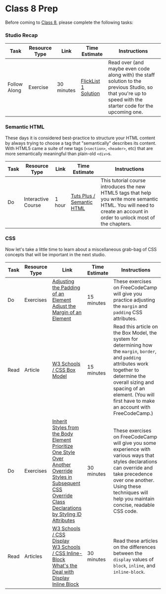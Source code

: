 
# Class 8 Prep

Before coming to [Class 8](../class8), please complete the following tasks:

### Studio Recap
Task | Resource Type | Link | Time Estimate | Instructions
-----|---------------|------|---------------|-------------
Follow Along | Exercise | 30 minutes | [FlickList 1 Solution](https://github.com/LaunchCodeEducation/flicklist/tree/studio1-staff-solution) | Read over (and maybe even code along with) the staff solution to the previous Studio, so that you're up to speed with the starter code for the upcoming one.


### Semantic HTML

These days it is considered best-practice to structure your HTML content by always trying to choose a tag that "semantically" describes its content. With HTML5 came a suite of new tags (`<section>`, `<header>`, etc) that are more semantically meaningful than plain-old `<div>`s.

Task | Resource Type | Link | Time Estimate | Instructions
-----|---------------|------|---------------|-------------
Do | Interactive Course | 1 hour | [Tuts Plus / Semantic HTML][semantic-tutorial] | This tutorial course introduces the new HTML5 tags that help you write more semantic HTML. You will need to create an account in order to unlock most of the chapters.


[semantic-tutorial]: http://webdesign.tutsplus.com/courses/semantic-html-how-to-structure-web-pages


### CSS

Now let's take a little time to learn about a miscellaneous grab-bag of CSS concepts that will be important in the next studio.

Task | Resource Type | Link | Time Estimate | Instructions
-----|---------------|------|---------------|-------------
Do | Exercises | <a href="https://www.freecodecamp.com/challenges/adjusting-the-padding-of-an-element" target="_blank">Adjusting the Padding of an Element</a> <br/> <a href="https://www.freecodecamp.com/challenges/adjust-the-margin-of-an-element" target="_blank">Adjust the Margin of an Element</a> | 15 minutes | These exercises on FreeCodeCamp will give you practice adjusting the `margin` and `padding` CSS attributes.
Read | Article | <a href="http://www.w3schools.com/css/css_boxmodel.asp" target="_blank"> W3 Schools / CSS Box Model </a>  | 15 minutes | Read this article on the Box Model, the system for determining how the `margin`, `border`, and `padding` attributes work together to determine the overall sizing and spacing of an element. (You will first have to make an account with FreeCodeCamp.)
Do | Exercises | <a href="https://www.freecodecamp.com/challenges/inherit-styles-from-the-body-element" target="_blank">Inherit Styles from the Body Element</a> <br/> <a href="https://www.freecodecamp.com/challenges/prioritize-one-style-over-another" target="_blank">Prioritize One Style Over Another</a> <br/> <a href="https://www.freecodecamp.com/challenges/override-styles-in-subsequent-css"  target="_blank">Override Styles in Subsequent CSS</a> </br> <a href="https://www.freecodecamp.com/challenges/override-class-declarations-by-styling-id-attributes" target="_blank">Override Class Declarations by Styling ID Attributes</a> | 30 minutes | These exercises on FreeCodeCamp will give you some experience with various ways that styles declarations can override and take precedence over one another. Using these techniques will help you maintain concise, readable CSS code.
Read | Articles | <a href="http://www.w3schools.com/css/css_inline-block.asp" target="_blank">W3 Schools / CSS Display</a> <br/> <a href="http://www.w3schools.com/css/css_inline-block.asp" target="_blank">W3 Schools / CSS Inline-Block</a> <br/> <a href="https://designshack.net/articles/css/whats-the-deal-with-display-inline-block/" target="_blank"> What's the Deal with Display Inline Block</a> | 30 minutes | Read these articles on the differences between the `display` values of `block`, `inline`, and `inline-block`.
